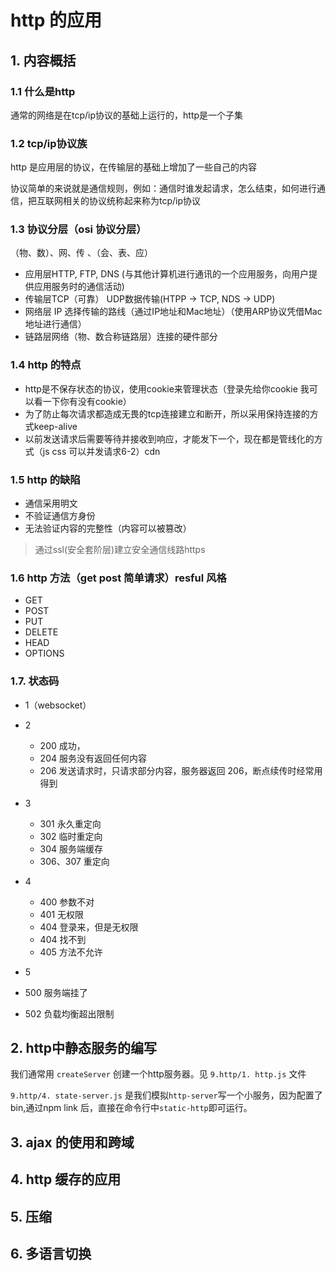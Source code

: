 # http  的应用
## 1. 内容概括
### 1.1 什么是http
通常的网络是在tcp/ip协议的基础上运行的，http是一个子集

### 1.2 tcp/ip协议族

http 是应用层的协议，在传输层的基础上增加了一些自己的内容

协议简单的来说就是通信规则，例如：通信时谁发起请求，怎么结束，如何进行通信，把互联网相关的协议统称起来称为tcp/ip协议

### 1.3 协议分层（osi 协议分层）

（物、数）、网、传 、（会、表、应）

* 应用层HTTP, FTP, DNS (与其他计算机进行通讯的一个应用服务，向用户提供应用服务时的通信活动)
* 传输层TCP（可靠） UDP数据传输(HTPP -> TCP, NDS -> UDP)
* 网络层 IP 选择传输的路线（通过IP地址和Mac地址）（使用ARP协议凭借Mac地址进行通信）
* 链路层网络（物、数合称链路层）连接的硬件部分

### 1.4 http 的特点
* http是不保存状态的协议，使用cookie来管理状态（登录先给你cookie 我可以看一下你有没有cookie）
* 为了防止每次请求都造成无畏的tcp连接建立和断开，所以采用保持连接的方式keep-alive
* 以前发送请求后需要等待并接收到响应，才能发下一个，现在都是管线化的方式（js css 可以并发请求6-2）cdn

### 1.5 http 的缺陷
* 通信采用明文
* 不验证通信方身份
* 无法验证内容的完整性（内容可以被篡改）
> 通过ssl(安全套阶层)建立安全通信线路https

### 1.6 http 方法（get post 简单请求）resful 风格

* GET
* POST
* PUT
* DELETE
* HEAD
* OPTIONS

### 1.7. 状态码
- 1（websocket）
- 2 
  - 200 成功， 
  - 204 服务没有返回任何内容 
  - 206 发送请求时，只请求部分内容，服务器返回 206，断点续传时经常用得到
- 3
  - 301 永久重定向
  - 302 临时重定向
  - 304 服务端缓存
  - 306、307 重定向

- 4
  - 400 参数不对
  - 401 无权限
  - 404 登录来，但是无权限
  - 404 找不到
  - 405 方法不允许
- 5 
 - 500 服务端挂了
 - 502 负载均衡超出限制


## 2. http中静态服务的编写

我们通常用 `createServer` 创建一个http服务器。见 `9.http/1. http.js` 文件

`9.http/4. state-server.js` 是我们模拟`http-server`写一个小服务，因为配置了bin,通过npm link 后，直接在命令行中`static-http`即可运行。


## 3. ajax 的使用和跨域
## 4. http 缓存的应用
## 5. 压缩
## 6. 多语言切换